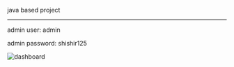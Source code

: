java based project
******
admin user: admin

admin password: shishir125

![dashboard](https://github.com/Sakibcheez/Kashundi-Cafe-Management-System-Java/assets/130937921/76e427ec-a566-47e8-aa08-cca50c213b93)
